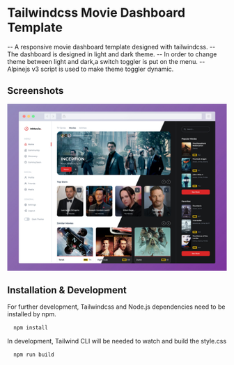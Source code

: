 # Tailwindcss Movie Dashboard Template

-- A responsive movie dashboard template designed with tailwindcss.
-- The dashboard is designed in light and dark theme.
-- In order to change theme between light and dark,a switch toggler is put on the menu.
-- Alpinejs v3 script is used to make theme toggler dynamic.

## Screenshots

![App Screenshot](./static/images/screenshot.jpg)

## Installation & Development

For further development, Tailwindcss and Node.js dependencies need to be installed by npm.

```bash
  npm install
```

In development, Tailwind CLI will be needed to watch and build the style.css

```bash
  npm run build
```
